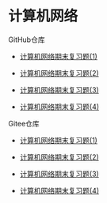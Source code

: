 # 计算机网络



GitHub仓库

+ [计算机网络期末复习题(1)](https://github.com/Jaya0455/njxzc-final-exam-review-material/blob/master/pdf-archive/junior/first-term/cn/cn-review-01.pdf)

+ [计算机网络期末复习题(2)](https://github.com/Jaya0455/njxzc-final-exam-review-material/blob/master/pdf-archive/junior/first-term/cn/cn-review-02.pdf)

+ [计算机网络期末复习题(3)](https://github.com/Jaya0455/njxzc-final-exam-review-material/blob/master/pdf-archive/junior/first-term/cn/cn-review-03.pdf)

+ [计算机网络期末复习题(4)](https://github.com/Jaya0455/njxzc-final-exam-review-material/blob/master/pdf-archive/junior/first-term/cn/cn-review-04.pdf)

Gitee仓库

+ [计算机网络期末复习题(1)](https://gitee.com/gujiakai/njxzc-final-exam-review-material/blob/master/pdf-archive/junior/first-term/cn/cn-review-01.pdf)

+ [计算机网络期末复习题(2)](https://gitee.com/gujiakai/njxzc-final-exam-review-material/blob/master/pdf-archive/junior/first-term/cn/cn-review-02.pdf)

+ [计算机网络期末复习题(3)](https://gitee.com/gujiakai/njxzc-final-exam-review-material/blob/master/pdf-archive/junior/first-term/cn/cn-review-03.pdf)

+ [计算机网络期末复习题(4)](https://gitee.com/gujiakai/njxzc-final-exam-review-material/blob/master/pdf-archive/junior/first-term/cn/cn-review-04.pdf)